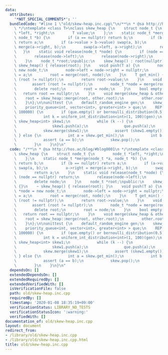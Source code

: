 ```yaml
---
data:
  attributes:
    '*NOT_SPECIAL_COMMENTS*': ''
  bundledCode: "#line 1 \"old/skew-heap.inc.cpp\"\n/**\n * @sa http://hos.ac/blog/#blog0001\n\
    \ */\ntemplate <class T>\nclass skew_heap {\n    struct node_t {\n        node_t\
    \ *left, *right;\n        T value;\n    };\n    static node_t *merge(node_t *a,\
    \ node_t *b) {\n        if (a == nullptr) return b;\n        if (b == nullptr)\
    \ return a;\n        if (a->value > b->value) swap(a, b);\n        a->right =\
    \ merge(a->right, b);\n        swap(a->left, a->right);\n        return a;\n \
    \   }\n    static void release(node_t *node) {\n        if (node == nullptr) return;\n\
    \        release(node->left);\n        release(node->right);\n        delete node;\n\
    \    }\n    node_t *root;\npublic:\n    skew_heap() : root(nullptr) {}\n    ~\
    \ skew_heap() { release(root); }\n    void push(T a) {\n        node_t *node =\
    \ new node_t;\n        node->left = node->right = nullptr;\n        node->value\
    \ = a;\n        root = merge(root, node);\n    }\n    T get_min() {\n        assert\
    \ (root != nullptr);\n        return root->value;\n    }\n    void pop() {\n \
    \       assert (root != nullptr);\n        node_t *node = merge(root->left, root->right);\n\
    \        delete root;\n        root = node;\n    }\n    bool empty() {\n     \
    \   return root == nullptr;\n    }\n    void merge(skew_heap & other) {\n    \
    \    root = skew_heap::merge(root, other.root);\n        other.root = nullptr;\n\
    \    }\n};\n\nunittest {\n    default_random_engine gen;\n    skew_heap<int> skew;\n\
    \    priority_queue<int, vector<int>, greater<int> > que;\n    REP (iteration,\
    \ 100000) {\n        if (que.empty() or bernoulli_distribution(0.5)(gen)) {\n\
    \            int k = uniform_int_distribution<int>(1, 100)(gen);\n           \
    \ skew_heap<int> skew1;\n            while (k --) {\n                int a = uniform_int_distribution<int>()(gen);\n\
    \                skew1.push(a);\n                que.push(a);\n            }\n\
    \            skew.merge(skew1);\n            assert (skew1.empty());\n       \
    \ } else {\n            int a = skew.get_min();\n            int b = que.top();\n\
    \            assert (a == b);\n            skew.pop();\n            que.pop();\n\
    \        }\n    }\n}\n"
  code: "/**\n * @sa http://hos.ac/blog/#blog0001\n */\ntemplate <class T>\nclass\
    \ skew_heap {\n    struct node_t {\n        node_t *left, *right;\n        T value;\n\
    \    };\n    static node_t *merge(node_t *a, node_t *b) {\n        if (a == nullptr)\
    \ return b;\n        if (b == nullptr) return a;\n        if (a->value > b->value)\
    \ swap(a, b);\n        a->right = merge(a->right, b);\n        swap(a->left, a->right);\n\
    \        return a;\n    }\n    static void release(node_t *node) {\n        if\
    \ (node == nullptr) return;\n        release(node->left);\n        release(node->right);\n\
    \        delete node;\n    }\n    node_t *root;\npublic:\n    skew_heap() : root(nullptr)\
    \ {}\n    ~ skew_heap() { release(root); }\n    void push(T a) {\n        node_t\
    \ *node = new node_t;\n        node->left = node->right = nullptr;\n        node->value\
    \ = a;\n        root = merge(root, node);\n    }\n    T get_min() {\n        assert\
    \ (root != nullptr);\n        return root->value;\n    }\n    void pop() {\n \
    \       assert (root != nullptr);\n        node_t *node = merge(root->left, root->right);\n\
    \        delete root;\n        root = node;\n    }\n    bool empty() {\n     \
    \   return root == nullptr;\n    }\n    void merge(skew_heap & other) {\n    \
    \    root = skew_heap::merge(root, other.root);\n        other.root = nullptr;\n\
    \    }\n};\n\nunittest {\n    default_random_engine gen;\n    skew_heap<int> skew;\n\
    \    priority_queue<int, vector<int>, greater<int> > que;\n    REP (iteration,\
    \ 100000) {\n        if (que.empty() or bernoulli_distribution(0.5)(gen)) {\n\
    \            int k = uniform_int_distribution<int>(1, 100)(gen);\n           \
    \ skew_heap<int> skew1;\n            while (k --) {\n                int a = uniform_int_distribution<int>()(gen);\n\
    \                skew1.push(a);\n                que.push(a);\n            }\n\
    \            skew.merge(skew1);\n            assert (skew1.empty());\n       \
    \ } else {\n            int a = skew.get_min();\n            int b = que.top();\n\
    \            assert (a == b);\n            skew.pop();\n            que.pop();\n\
    \        }\n    }\n}\n"
  dependsOn: []
  extendedDependsOn: []
  extendedRequiredBy: []
  extendedVerifiedWith: []
  isVerificationFile: false
  path: old/skew-heap.inc.cpp
  requiredBy: []
  timestamp: '2020-01-08 18:35:19+09:00'
  verificationStatus: LIBRARY_NO_TESTS
  verificationStatusIcon: ':warning:'
  verifiedWith: []
documentation_of: old/skew-heap.inc.cpp
layout: document
redirect_from:
- /library/old/skew-heap.inc.cpp
- /library/old/skew-heap.inc.cpp.html
title: old/skew-heap.inc.cpp
---
```

